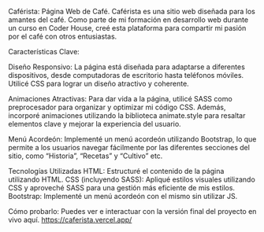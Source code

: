 Caférista: Página Web de Café.
Caférista es una sitio web diseñada para los amantes del café.
Como parte de mi formación en desarrollo web durante un curso en Coder House,
creé esta plataforma para compartir mi pasión por el café con otros entusiastas.

Características Clave:

Diseño Responsivo: 
La página está diseñada para adaptarse a diferentes dispositivos, 
desde computadoras de escritorio hasta teléfonos móviles. 
Utilicé CSS para lograr un diseño atractivo y coherente.

Animaciones Atractivas: 
Para dar vida a la página, utilicé SASS como preprocesador para organizar y optimizar mi código CSS.
Además, incorporé animaciones utilizando la biblioteca animate.style para resaltar elementos clave y mejorar la experiencia del usuario.

Menú Acordeón: 
Implementé un menú acordeón utilizando Bootstrap, 
lo que permite a los usuarios navegar fácilmente por las diferentes secciones del sitio, 
como “Historia”, “Recetas” y “Cultivo” etc.

Tecnologías Utilizadas
HTML: Estructuré el contenido de la página utilizando HTML.
CSS (incluyendo SASS): Apliqué estilos visuales utilizando CSS y aproveché SASS para una gestión más eficiente de mis estilos.
Bootstrap: Implementé un menú acordeón con el mismo sin utilizar JS.

Cómo probarlo:
Puedes ver e interactuar con la versión final del proyecto en vivo aquí.
https://caferista.vercel.app/
